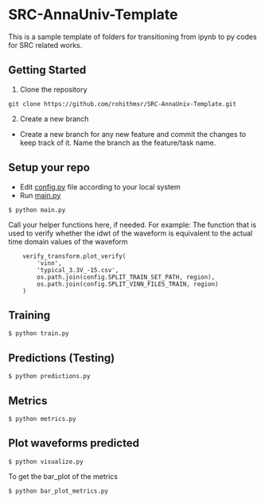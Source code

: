 # SRC-AnnaUniv-Template
This is a sample template of folders for transitioning from ipynb to py codes for SRC related works.

## Getting Started
1. Clone the repository
```
git clone https://github.com/rohithmsr/SRC-AnnaUniv-Template.git
```
2. Create a new branch
- Create a new branch for any new feature and commit the changes to keep track of it. Name the branch as the feature/task name.

## Setup your repo
- Edit [config.py](./setup/config.py) file according to your local system
- Run [main.py](./main.py)
```
$ python main.py
```

Call your helper functions here, if needed. For example:
The function that is used to verify whether the idwt of the waveform is equivalent to the actual time domain values of the waveform
```
    verify_transform.plot_verify(
        'vinn', 
        'typical_3.3V_-15.csv', 
        os.path.join(config.SPLIT_TRAIN_SET_PATH, region), 
        os.path.join(config.SPLIT_VINN_FILES_TRAIN, region)
    )
```

## Training
```
$ python train.py
```

## Predictions (Testing)
```
$ python predictions.py
```

## Metrics
```
$ python metrics.py
```

## Plot waveforms predicted
```
$ python visualize.py
```

To get the bar_plot of the metrics
```
$ python bar_plot_metrics.py
```


